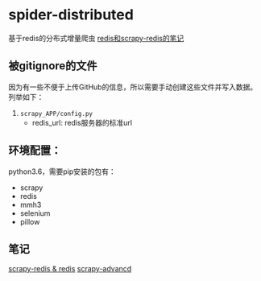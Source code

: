 # spider-distributed
基于redis的分布式增量爬虫
[redis和scrapy-redis的笔记](redis-note.md)
## 被gitignore的文件
因为有一些不便于上传GitHub的信息，所以需要手动创建这些文件并写入数据。列举如下：
1. `scrapy_APP/config.py`
    + redis_url: redis服务器的标准url
## 环境配置：
python3.6，需要pip安装的包有：
+ scrapy
+ redis
+ mmh3
+ selenium
+ pillow

## 笔记
[scrapy-redis & redis](redis-note.md)
[scrapy-advancd](scrapy-advance.md)
